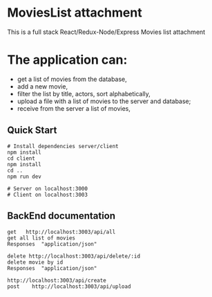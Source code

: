 # MoviesList attachment

This is a full stack React/Redux-Node/Express Movies list attachment
# The application can:
- get a list of movies from the database,
- add a new movie,
- filter the list by title, actors, sort alphabetically,
 - upload a file with a list of movies to the server and database;
- receive from the server a list of movies,


## Quick Start
```
# Install dependencies server/client
npm install
cd client
npm install
cd ..
npm run dev

# Server on localhost:3000
# Client on localhost:3003

```
## BackEnd documentation

```
get   http://localhost:3003/api/all       
get all list of movies
Responses  "application/json"

delete http://localhost:3003/api/delete/:id
delete movie by id
Responses  "application/json"

http://localhost:3003/api/create  
post    http://localhost:3003/api/upload    

```
